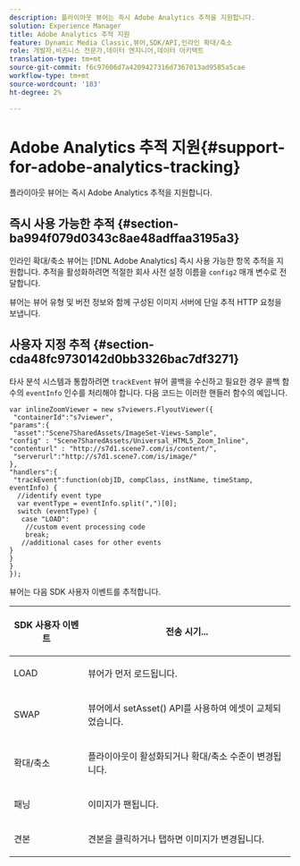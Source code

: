```yaml
---
description: 플라이아웃 뷰어는 즉시 Adobe Analytics 추적을 지원합니다.
solution: Experience Manager
title: Adobe Analytics 추적 지원
feature: Dynamic Media Classic,뷰어,SDK/API,인라인 확대/축소
role: 개발자,비즈니스 전문가,데이터 엔지니어,데이터 아키텍트
translation-type: tm+mt
source-git-commit: f6c97606d7a4209427316d7367013ad9585a5cae
workflow-type: tm+mt
source-wordcount: '183'
ht-degree: 2%

---
```



# Adobe Analytics 추적 지원{#support-for-adobe-analytics-tracking}

플라이아웃 뷰어는 즉시 Adobe Analytics 추적을 지원합니다.

## 즉시 사용 가능한 추적 {#section-ba994f079d0343c8ae48adffaa3195a3}

인라인 확대/축소 뷰어는 [!DNL Adobe Analytics] 즉시 사용 가능한 항목 추적을 지원합니다. 추적을 활성화하려면 적절한 회사 사전 설정 이름을 `config2` 매개 변수로 전달합니다.

뷰어는 뷰어 유형 및 버전 정보와 함께 구성된 이미지 서버에 단일 추적 HTTP 요청을 보냅니다.

## 사용자 지정 추적 {#section-cda48fc9730142d0bb3326bac7df3271}

타사 분석 시스템과 통합하려면 `trackEvent` 뷰어 콜백을 수신하고 필요한 경우 콜백 함수의 `eventInfo` 인수를 처리해야 합니다. 다음 코드는 이러한 핸들러 함수의 예입니다.

```
var inlineZoomViewer = new s7viewers.FlyoutViewer({ 
 "containerId":"s7viewer", 
"params":{ 
 "asset":"Scene7SharedAssets/ImageSet-Views-Sample", 
"config" : "Scene7SharedAssets/Universal_HTML5_Zoom_Inline", 
"contenturl" : "http://s7d1.scene7.com/is/content/", 
 "serverurl":"http://s7d1.scene7.com/is/image/" 
}, 
"handlers":{ 
 "trackEvent":function(objID, compClass, instName, timeStamp, eventInfo) { 
  //identify event type 
  var eventType = eventInfo.split(",")[0]; 
  switch (eventType) { 
   case "LOAD": 
    //custom event processing code 
    break; 
   //additional cases for other events 
} 
} 
} 
});
```

뷰어는 다음 SDK 사용자 이벤트를 추적합니다.

<table id="table_5D090E6614974D968E1A93B5727D859C"> 
 <thead> 
  <tr> 
   <th colname="col1" class="entry"> <p>SDK 사용자 이벤트 </p> </th> 
   <th colname="col2" class="entry"> <p>전송 시기... </p> </th> 
  </tr> 
 </thead>
 <tbody> 
  <tr> 
   <td colname="col1"> <p> <span class="codeph"> LOAD </span> </p> </td> 
   <td colname="col2"> <p>뷰어가 먼저 로드됩니다. </p> </td> 
  </tr> 
  <tr> 
   <td colname="col1"> <p> <span class="codeph"> SWAP </span> </p> </td> 
   <td colname="col2"> <p>뷰어에서 <span class="codeph"> setAsset() </span> API를 사용하여 에셋이 교체되었습니다. </p> </td> 
  </tr> 
  <tr> 
   <td colname="col1"> <p> <span class="codeph"> 확대/축소 </span> </p> </td> 
   <td colname="col2"> <p>플라이아웃이 활성화되거나 확대/축소 수준이 변경됩니다. </p> </td> 
  </tr> 
  <tr> 
   <td colname="col1"> <p> <span class="codeph"> 패닝 </span> </p> </td> 
   <td colname="col2"> <p> 이미지가 팬됩니다. </p> </td> 
  </tr> 
  <tr> 
   <td colname="col1"> <p> <span class="codeph"> 견본 </span> </p> </td> 
   <td colname="col2"> <p> 견본을 클릭하거나 탭하면 이미지가 변경됩니다. </p> </td> 
  </tr> 
 </tbody> 
</table>

